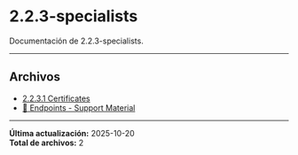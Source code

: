 # 2.2.3-specialists

Documentación de 2.2.3-specialists.

---

## Archivos

- [2.2.3.1 Certificates](./2.2.3.1-certificates.md)
- [📁 Endpoints - Support Material](./2.2.3.2-support-material.md)

---

**Última actualización:** 2025-10-20  
**Total de archivos:** 2
